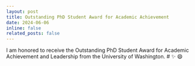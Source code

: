 ```yaml
---
layout: post
title: Outstanding PhD Student Award for Academic Achievement
date: 2024-06-06
inline: false
related_posts: false
---
```


I am honored to receive the Outstanding PhD Student Award for Academic Achievement and Leadership from the University of Washington. # :sparkles: :smile:
